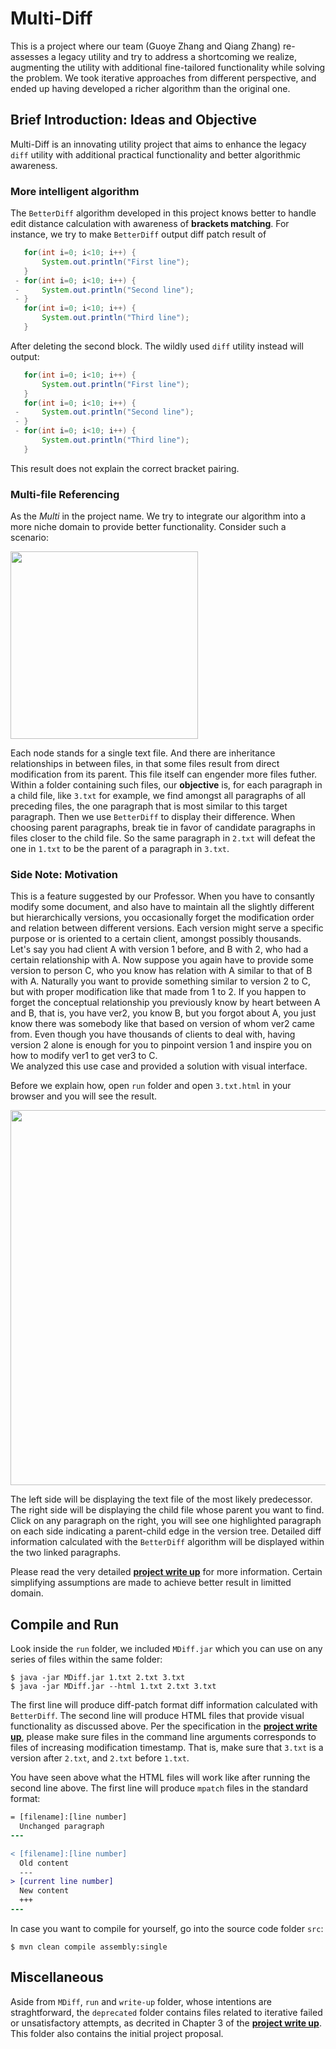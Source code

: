 # Multi-Diff

This is a project where our team (Guoye Zhang and Qiang Zhang) re-assesses a legacy utility and try to address a shortcoming we realize, augmenting the utility with additional fine-tailored functionality while solving the problem. We took iterative approaches from different perspective, and ended up having developed a richer algorithm than the original one.

## Brief Introduction: Ideas and Objective
Multi-Diff is an innovating utility project that aims to enhance the legacy `diff` utility with additional practical functionality and better algorithmic awareness.   
### More intelligent algorithm
 The `BetterDiff` algorithm developed in this project knows better to handle edit distance calculation with awareness of **brackets matching**. For instance, we try to make `BetterDiff` output diff patch result of
```java
   for(int i=0; i<10; i++) {
       System.out.println("First line");
   }
 - for(int i=0; i<10; i++) {
 -     System.out.println("Second line");
 - }
   for(int i=0; i<10; i++) {
       System.out.println("Third line");
   }
```
After deleting the second block. The wildly used `diff` utility instead will output:
```java
   for(int i=0; i<10; i++) {
       System.out.println("First line");
   }
   for(int i=0; i<10; i++) {
 -     System.out.println("Second line");
 - }
 - for(int i=0; i<10; i++) {
       System.out.println("Third line");
   }
```
This result does not explain the correct bracket pairing. 
### Multi-file Referencing
As the *Multi* in the project name. We try to integrate our algorithm into a more niche domain to provide better functionality. Consider such a scenario: 

<img src="https://www.dropbox.com/s/pni6ojruwl4nn25/Screenshot%202018-02-19%2019.03.13.png?raw=1" width="300">

Each node stands for a single text file. And there are inheritance relationships in between files, in that some files result from direct modification from its parent. This file itself can engender more files futher. Within a folder containing such files, our **objective** is, for each paragraph in a child file, like `3.txt` for example, we find amongst all paragraphs of all preceding files, the one paragraph that is most similar to this target paragraph. Then we use `BetterDiff` to display their difference. When choosing parent paragraphs, break tie in favor of candidate paragraphs in files closer to the child file. So the same paragraph in `2.txt` will defeat the one in `1.txt` to be the parent of a paragraph in `3.txt`.

### Side Note: Motivation
This is a feature suggested by our Professor. When you have to consantly modify some document, and also have to maintain all the slightly different but hierarchically versions, you occasionally forget the modification order and relation between different versions. Each version might serve a specific purpose or is oriented to a certain client, amongst possibly thousands.   
Let's say you had client A with version 1 before, and B with 2, who had a certain relationship with A. Now suppose you again have to provide some version to person C, who you know has relation with A similar to that of B with A. Naturally you want to provide something similar to version 2 to C, but with proper modification like that made from 1 to 2. If you happen to forget the conceptual relationship you previously know by heart between A and B, that is, you have ver2, you know B, but you forgot about A, you just know there was somebody like that based on version of whom ver2 came from. Even though you have thousands of clients to deal with, having version 2 alone is enough for you to pinpoint version 1 and inspire you on how to modify ver1 to get ver3 to C.  
We analyzed this use case and provided a solution with visual interface. 

Before we explain how, open `run` folder and open `3.txt.html` in your browser and you will see the result. 

<img src="https://www.dropbox.com/s/6fv86tys7cfcubk/Screenshot%202018-02-19%2019.26.35.png?raw=1" width="600">

The left side will be displaying the text file of the most likely predecessor. The right side will be displaying the child file whose parent you want to find. Click on any paragraph on the right, you will see one highlighted paragraph on each side indicating a parent-child edge in the version tree. Detailed diff information calculated with the `BetterDiff` algorithm will be displayed within the two linked paragraphs.  

Please read the very detailed [**project write up**](write-up/writeup.pdf) for more information. Certain simplifying assumptions are made to achieve better result in limitted domain.

## Compile and Run
Look inside the `run` folder, we included `MDiff.jar` which you can use on any series of files within the same folder:
```shell
$ java -jar MDiff.jar 1.txt 2.txt 3.txt
$ java -jar MDiff.jar --html 1.txt 2.txt 3.txt
```
The first line will produce diff-patch format diff information calculated with `BetterDiff`. The second line will produce HTML files that provide visual functionality as discussed above. Per the specification in the [**project write up**](write-up/writeup.pdf), please make sure files in the command line arguments corresponds to files of increasing modification timestamp. That is, make sure that `3.txt` is a version after `2.txt`, and `2.txt` before `1.txt`.  

You have seen above what the HTML files will work like after running the second line above. The first line will produce `mpatch` files in the standard format:
```diff
= [filename]:[line number]
  Unchanged paragraph
---

< [filename]:[line number]
  Old content
  ---
> [current line number]
  New content
  +++
---
```

In case you want to compile for yourself, go into the source code folder `src`:
```shell
$ mvn clean compile assembly:single
```

## Miscellaneous
Aside from `MDiff`, `run` and `write-up` folder, whose intentions are straghtforward, the `deprecated` folder contains files related to iterative failed or unsatisfactory attempts, as decrited in Chapter 3 of the [**project write up**](write-up/writeup.pdf). This folder also contains the initial project proposal. 
